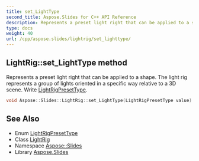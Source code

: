 ```yaml
---
title: set_LightType
second_title: Aspose.Slides for C++ API Reference
description: Represents a preset light right that can be applied to a shape. The light rig represents a group of lights oriented in a specific way relative to a 3D scene. Write LightRigPresetType.
type: docs
weight: 40
url: /cpp/aspose.slides/lightrig/set_lighttype/
---
```

## LightRig::set_LightType method


Represents a preset light right that can be applied to a shape. The light rig represents a group of lights oriented in a specific way relative to a 3D scene. Write [LightRigPresetType](../../lightrigpresettype/).

```cpp
void Aspose::Slides::LightRig::set_LightType(LightRigPresetType value) override
```

## See Also

* Enum [LightRigPresetType](../../lightrigpresettype/)
* Class [LightRig](../)
* Namespace [Aspose::Slides](../../)
* Library [Aspose.Slides](../../../)

